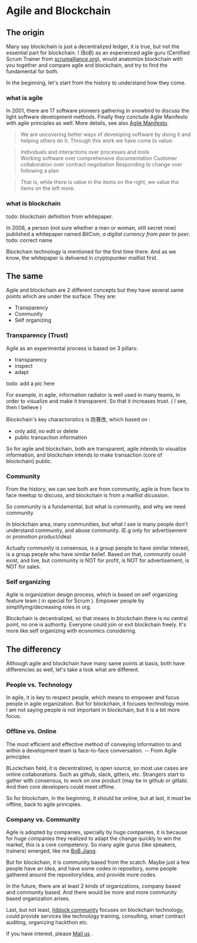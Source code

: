 # Agile and Blockchain

## The origin

Many say blockchain is just a decentralized ledger, it is true, but not the essential part for blockchain. I (BoB) as an experienced agile guru (Certified Scrum Trainer from [scrumalliance.org](http://scrumalliance.org/)), would anatomize blockchain with you together and compare agile and blockchain, and try to find the fundamental for both.

In the beginning, let's start from the history to understand how they come.

### what is agile

In 2001, there are 17 software pioneers gathering in snowbird to discuss the light software development methods. Finally they conclude Agile Manifesto with agile principles as well. More details, see also [Agile Manifesto](http://agilemanifesto.org/).

> We are uncovering better ways of developing software by doing it and helping others do it. Through this work we have come to value:

> Individuals and interactions over processes and tools  
Working software over comprehensive documentation
Customer collaboration over contract negotiation
Responding to change over following a plan

> That is, while there is value in the items on the right, we value the items on the left more.

### what is blockchain

todo: blockchain definition from whitepaper.

In 2008, a person (not sure whether a man or woman, still secret now) published a whitepaper named *BitCoin, a digital currency from peer to peer*. todo: correct name

Blockchain technology is mentioned for the first time there. And as we know, the whitepaper is delivered in cryptopunker maillist first.

## The same

Agile and blockchain are 2 different concepts but they have several same points which are under the surface. They are: 

- Transparency
- Community
- Self organizing

### Transparency (Trust)

Agile as an experimental process is based on 3 pillars:

- transparency
- inspect
- adapt

todo: add a pic here

For example, in agile, information radiator is well used in many teams, in order to visualize and make it transparent. So that it increases trust. ( I see, then I believe )

Blockchain's key charactoristics is 防篡改, which based on :

- only add, no edit or delete
- public transaction information 

So for agile and blockchain, both are transparent, agile intends to visualize information, and blockchain intends to make transaction (core of blockchain) public.

### Community

From the history, we can see both are from community, agile is from face to face meetup to discuss, and blockchain is from a maillist dicussion.

So community is a fundamental, but what is community, and why we need community. 

In blockchain area, many communities, but what I see is many people don't understand community, and abuse community. (E.g only for advertisement or promotion product/idea)

Actually community is consensus, is a group people to have similar interest, is a group people who have similar belief. Based on that, community could exist, and live, but community is NOT for profit, is NOT for advertisement, is NOT for sales.

### Self organizing

Agile is organization design process, which is based on self organizing feature team ( in special for Scrum ). Empower people by simplifying/decreasing roles in org.

Blockchain is decentralized, so that means in blockchain there is no central point, no one is authority. Everyone could join or exit blockchain freely. It's more like self organizing with economics considering.

## The differency

Although agile and blockchain have many same points at basis, both have differencies as well, let's take a look what are different.

### People vs. Technology

In agile, it is key to respect people, which means to empower and focus people in agile organization. But for blockchain, it focuses technology more. I am not saying people is not important in blockchain, but it is a bit more focus. 

### Offline vs. Online

The most efficient and effective method of conveying information to and within a development team is face-to-face conversation.  -- From Agile principles

BLockchain field, it is decentralized, is open source, so most use cases are online collaborations. Such as github, slack, gitters, etc. Strangers start to gather with consensus, to work on one product (may be in github or gitlab). And then core developers could meet offline.

So for blockchain, in the beginning, it should be online, but at last, it must be offline, back to agile principles.

### Company vs. Community

Agile is adopted by companies, specially by huge companies, it is because for huge companies they realized to adapt the change quickly to win the market, this is a core competency. So many agile gurus (like speakers, trainers) emerged, like me [BoB Jiang](http://bobjiang.com/).

But for blockchain, it is community based from the scatch. Maybe just a few people have an idea, and have some codes in repository, some people gathered around the repository/idea, and provide more codes. 

In the future, there are at least 2 kinds of organizations, company based and community based. And there would be more and more community based organization arises.


Last, but not least, [hiblock community](https://hiblock.one) focuses on blockchain technology, could provide services like technology training, consulting, smart contract auditing, organizing hackthon etc.

If you have interest, please [Mail us](mailto:info@hiblock.one) . 
